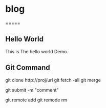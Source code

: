 # blog
=====

## Hello World

This is The hello world Demo.

## Git Command

git clone http://proj/url
git fetch -all
git merge


git submit -m "comment"

git remote add
git remode rm

